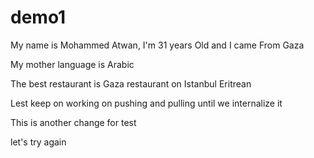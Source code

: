 # demo1

My name is Mohammed Atwan, I'm 31 years Old and I came From Gaza

My mother language is Arabic

The best restaurant is Gaza restaurant on Istanbul
Eritrean

Lest keep on working on pushing and pulling until we internalize it

This is another change for test

let's try again

